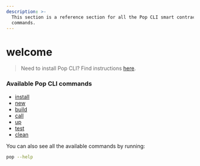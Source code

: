 ```yaml
---
description: >-
  This section is a reference section for all the Pop CLI smart contract
  commands.
---
```


# welcome

> Need to install Pop CLI? Find instructions [here](../welcome/installing-pop-cli/).

### Available Pop CLI commands

* [install](install.md)
* [new](new.md)
* [build](build.md)
* [call](call.md)
* [up](up.md)
* [test](test.md)
* [clean](clean.md)

You can also see all the available commands by running:

```bash
pop --help
```
